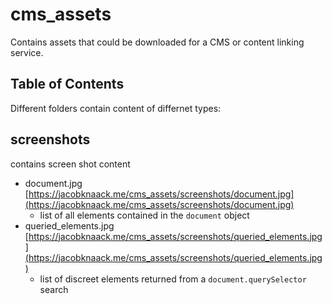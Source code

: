 # cms_assets

Contains assets that could be downloaded for a CMS or content linking service.  

## Table of Contents

Different folders contain content of differnet types:

## screenshots

contains screen shot content

- document.jpg [https://jacobknaack.me/cms_assets/screenshots/document.jpg](https://jacobknaack.me/cms_assets/screenshots/document.jpg)
  - list of all elements contained in the  `document` object
- queried_elements.jpg [https://jacobknaack.me/cms_assets/screenshots/queried_elements.jpg](https://jacobknaack.me/cms_assets/screenshots/queried_elements.jpg)
  - list of discreet elements returned from a `document.querySelector` search

